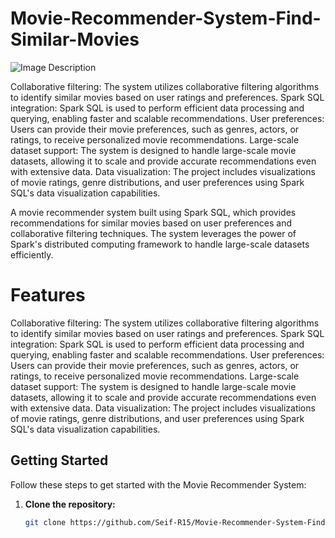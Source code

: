 # Movie-Recommender-System-Find-Similar-Movies

![Image Description](https://production-media.paperswithcode.com/datasets/MovieLens-0000000331-d5657d5d_KgRuquW.jpg)

Collaborative filtering: The system utilizes collaborative filtering algorithms to identify similar movies based on user ratings and preferences.
Spark SQL integration: Spark SQL is used to perform efficient data processing and querying, enabling faster and scalable recommendations.
User preferences: Users can provide their movie preferences, such as genres, actors, or ratings, to receive personalized movie recommendations.
Large-scale dataset support: The system is designed to handle large-scale movie datasets, allowing it to scale and provide accurate recommendations even with extensive data.
Data visualization: The project includes visualizations of movie ratings, genre distributions, and user preferences using Spark SQL's data visualization capabilities.

A movie recommender system built using Spark SQL, which provides recommendations for similar movies based on user preferences and collaborative filtering techniques. The system leverages the power of Spark's distributed computing framework to handle large-scale datasets efficiently.

# Features
Collaborative filtering: The system utilizes collaborative filtering algorithms to identify similar movies based on user ratings and preferences.
Spark SQL integration: Spark SQL is used to perform efficient data processing and querying, enabling faster and scalable recommendations.
User preferences: Users can provide their movie preferences, such as genres, actors, or ratings, to receive personalized movie recommendations.
Large-scale dataset support: The system is designed to handle large-scale movie datasets, allowing it to scale and provide accurate recommendations even with extensive data.
Data visualization: The project includes visualizations of movie ratings, genre distributions, and user preferences using Spark SQL's data visualization capabilities.



## Getting Started

Follow these steps to get started with the Movie Recommender System:

1. **Clone the repository:**
   ```bash
   git clone https://github.com/Seif-R15/Movie-Recommender-System-Find-Similar-Movies.git
